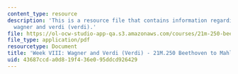 ```yaml
---
content_type: resource
description: 'This is a resource file that contains information regarding week VIII:
  wagner and verdi (verdi).'
file: https://ol-ocw-studio-app-qa.s3.amazonaws.com/courses/21m-250-beethoven-to-mahler-spring-2014/43687ccda0d819f436e095ddcd926429_MIT21M_250S14_Week_VIII.pdf
file_type: application/pdf
resourcetype: Document
title: 'Week VIII: Wagner and Verdi (Verdi) - 21M.250 Beethoven to Mahler Spring 2014'
uid: 43687ccd-a0d8-19f4-36e0-95ddcd926429
---
```

